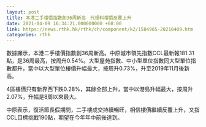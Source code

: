 ```yaml
---
layout: post
title: 本港二手樓價指數創36周新高　代理料樓價反覆上升
date: 2021-04-09 16:34:21.000000000 +08:00
link: https://news.rthk.hk/rthk/ch/component/k2/1584965-20210409.htm
categories: rthk
---
```


數據顯示，本港二手樓價指數創36周新高。中原城市領先指數CCL最新報181.31點，是36周最高，按周升0.54%。大型屋苑指數、中小型單位指數同大型單位指數都升，當中以大型單位樓價升幅最大，按周升0.73%，升至2019年11月後新高。

4區樓價只有新界西下跌0.28%，其餘全部上升，當中以港島升幅最大，按周升2.07%，升幅是8周以來最大。

中原表示，復活節長假期間，二手樓成交持續暢旺，相信樓價繼續反覆上升，又指CCL目標挑戰190點，期望在今年年中前後達到。
